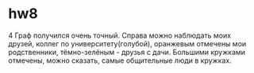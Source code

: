 # hw8

4
Граф получился очень точный. Справа можно наблюдать моих друзей, коллег по университету(голубой), оранжевым отмечены мои родственники, тёмно-зелёным - друзья с дачи. Большими кружками отмечены, можно сказать, самые общительные люди в кружках.
